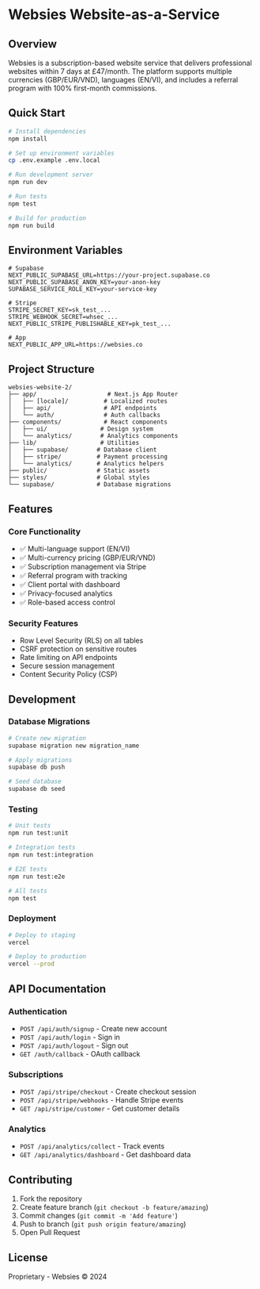 # Websies Website-as-a-Service

## Overview

Websies is a subscription-based website service that delivers professional websites within 7 days at £47/month. The platform supports multiple currencies (GBP/EUR/VND), languages (EN/VI), and includes a referral program with 100% first-month commissions.

## Quick Start

```bash
# Install dependencies
npm install

# Set up environment variables
cp .env.example .env.local

# Run development server
npm run dev

# Run tests
npm test

# Build for production
npm run build
```

## Environment Variables

```env
# Supabase
NEXT_PUBLIC_SUPABASE_URL=https://your-project.supabase.co
NEXT_PUBLIC_SUPABASE_ANON_KEY=your-anon-key
SUPABASE_SERVICE_ROLE_KEY=your-service-key

# Stripe
STRIPE_SECRET_KEY=sk_test_...
STRIPE_WEBHOOK_SECRET=whsec_...
NEXT_PUBLIC_STRIPE_PUBLISHABLE_KEY=pk_test_...

# App
NEXT_PUBLIC_APP_URL=https://websies.co
```

## Project Structure

```
websies-website-2/
├── app/                    # Next.js App Router
│   ├── [locale]/          # Localized routes
│   ├── api/               # API endpoints
│   └── auth/              # Auth callbacks
├── components/            # React components
│   ├── ui/               # Design system
│   └── analytics/        # Analytics components
├── lib/                  # Utilities
│   ├── supabase/        # Database client
│   ├── stripe/          # Payment processing
│   └── analytics/       # Analytics helpers
├── public/              # Static assets
├── styles/              # Global styles
└── supabase/            # Database migrations
```

## Features

### Core Functionality
- ✅ Multi-language support (EN/VI)
- ✅ Multi-currency pricing (GBP/EUR/VND)
- ✅ Subscription management via Stripe
- ✅ Referral program with tracking
- ✅ Client portal with dashboard
- ✅ Privacy-focused analytics
- ✅ Role-based access control

### Security Features
- Row Level Security (RLS) on all tables
- CSRF protection on sensitive routes
- Rate limiting on API endpoints
- Secure session management
- Content Security Policy (CSP)

## Development

### Database Migrations

```bash
# Create new migration
supabase migration new migration_name

# Apply migrations
supabase db push

# Seed database
supabase db seed
```

### Testing

```bash
# Unit tests
npm run test:unit

# Integration tests
npm run test:integration

# E2E tests
npm run test:e2e

# All tests
npm test
```

### Deployment

```bash
# Deploy to staging
vercel

# Deploy to production
vercel --prod
```

## API Documentation

### Authentication
- `POST /api/auth/signup` - Create new account
- `POST /api/auth/login` - Sign in
- `POST /api/auth/logout` - Sign out
- `GET /auth/callback` - OAuth callback

### Subscriptions
- `POST /api/stripe/checkout` - Create checkout session
- `POST /api/stripe/webhooks` - Handle Stripe events
- `GET /api/stripe/customer` - Get customer details

### Analytics
- `POST /api/analytics/collect` - Track events
- `GET /api/analytics/dashboard` - Get dashboard data

## Contributing

1. Fork the repository
2. Create feature branch (`git checkout -b feature/amazing`)
3. Commit changes (`git commit -m 'Add feature'`)
4. Push to branch (`git push origin feature/amazing`)
5. Open Pull Request

## License

Proprietary - Websies © 2024